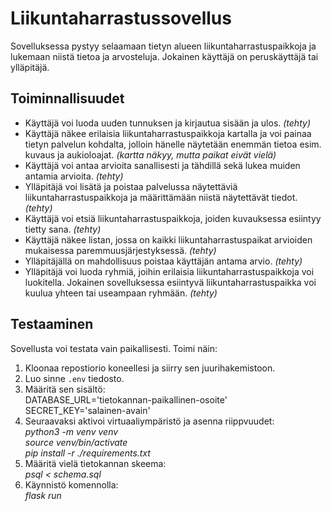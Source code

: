 # Liikuntaharrastussovellus

Sovelluksessa pystyy selaamaan tietyn alueen liikuntaharrastuspaikkoja ja lukemaan niistä tietoa ja arvosteluja. Jokainen käyttäjä on peruskäyttäjä tai ylläpitäjä.

## Toiminnallisuudet

- Käyttäjä voi luoda uuden tunnuksen ja kirjautua sisään ja ulos. *(tehty)*
- Käyttäjä näkee erilaisia liikuntaharrastuspaikkoja kartalla ja voi painaa tietyn palvelun kohdalta, jolloin hänelle näytetään enemmän tietoa esim. kuvaus ja aukioloajat. *(kartta näkyy, mutta paikat eivät vielä)*
- Käyttäjä voi antaa arvioita sanallisesti ja tähdillä sekä lukea muiden antamia arvioita. *(tehty)*
- Ylläpitäjä voi lisätä ja poistaa palvelussa näytettäviä liikuntaharrastuspaikkoja ja määrittämään niistä näytettävät tiedot. *(tehty)*
- Käyttäjä voi etsiä liikuntaharrastuspaikkoja, joiden kuvauksessa esiintyy tietty sana. *(tehty)*
- Käyttäjä näkee listan, jossa on kaikki liikuntaharrastuspaikat arvioiden mukaisessa paremmuusjärjestyksessä. *(tehty)*
- Ylläpitäjällä on mahdollisuus poistaa käyttäjän antama arvio. *(tehty)*
- Ylläpitäjä voi luoda ryhmiä, joihin erilaisia liikuntaharrastuspaikkoja voi luokitella. Jokainen sovelluksessa esiintyvä liikuntaharrastuspaikka voi kuulua yhteen tai useampaan ryhmään. *(tehty)*

## Testaaminen

Sovellusta voi testata vain paikallisesti. Toimi näin:

1) Kloonaa repostiorio koneellesi ja siirry sen juurihakemistoon.
2) Luo sinne ```.env``` tiedosto.
3) Määritä sen sisältö:  
 DATABASE_URL='tietokannan-paikallinen-osoite'  
 SECRET_KEY='salainen-avain'
4) Seuraavaksi aktivoi virtuaaliympäristö ja asenna riippvuudet:  
*python3 -m venv venv*  
*source venv/bin/activate*  
*pip install -r ./requirements.txt*
5) Määritä vielä tietokannan skeema:  
*psql < schema.sql*
6) Käynnistö komennolla:  
*flask run*
